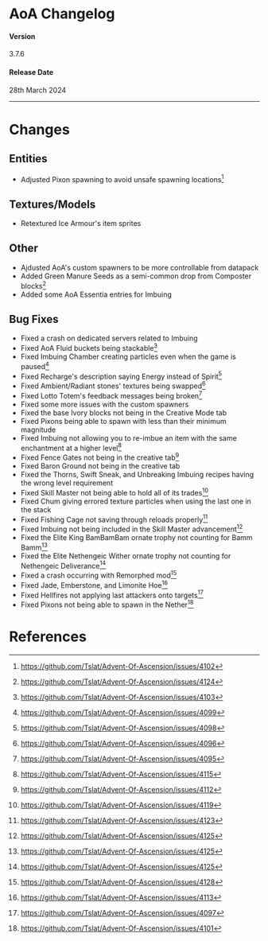 # AoA Changelog
#### Version
3.7.6
#### Release Date
28th March 2024
<hr>

# Changes
## Entities
* Adjusted Pixon spawning to avoid unsafe spawning locations[^2]

## Textures/Models
* Retextured Ice Armour's item sprites

## Other
* Ajdusted AoA's custom spawners to be more controllable from datapack
* Added Green Manure Seeds as a semi-common drop from Composter blocks[^14]
* Added some AoA Essentia entries for Imbuing

## Bug Fixes
* Fixed a crash on dedicated servers related to Imbuing
* Fixed AoA Fluid buckets being stackable[^1]
* Fixed Imbuing Chamber creating particles even when the game is paused[^3]
* Fixed Recharge's description saying Energy instead of Spirit[^4]
* Fixed Ambient/Radiant stones' textures being swapped[^5]
* Fixed Lotto Totem's feedback messages being broken[^6]
* Fixed some more issues with the custom spawners
* Fixed the base Ivory blocks not being in the Creative Mode tab
* Fixed Pixons being able to spawn with less than their minimum magnitude
* Fixed Imbuing not allowing you to re-imbue an item with the same enchantment at a higher level[^7]
* Fixed Fence Gates not being in the creative tab[^8]
* Fixed Baron Ground not being in the creative tab
* Fixed the Thorns, Swift Sneak, and Unbreaking Imbuing recipes having the wrong level requirement
* Fixed Skill Master not being able to hold all of its trades[^9]
* Fixed Chum giving errored texture particles when using the last one in the stack
* Fixed Fishing Cage not saving through reloads properly[^10]
* Fixed Imbuing not being included in the Skill Master advancement[^11]
* Fixed the Elite King BamBamBam ornate trophy not counting for Bamm Bamm[^11]
* Fixed the Elite Nethengeic Wither ornate trophy not counting for Nethengeic Deliverance[^11]
* Fixed a crash occurring with Remorphed mod[^12]
* Fixed Jade, Emberstone, and Limonite Hoe[^13]
* Fixed Hellfires not applying last attackers onto targets[^15]
* Fixed Pixons not being able to spawn in the Nether[^16]

# References
[^1]: https://github.com/Tslat/Advent-Of-Ascension/issues/4103
[^2]: https://github.com/Tslat/Advent-Of-Ascension/issues/4102
[^3]: https://github.com/Tslat/Advent-Of-Ascension/issues/4099
[^4]: https://github.com/Tslat/Advent-Of-Ascension/issues/4098
[^5]: https://github.com/Tslat/Advent-Of-Ascension/issues/4096
[^6]: https://github.com/Tslat/Advent-Of-Ascension/issues/4095
[^7]: https://github.com/Tslat/Advent-Of-Ascension/issues/4115
[^8]: https://github.com/Tslat/Advent-Of-Ascension/issues/4112
[^9]: https://github.com/Tslat/Advent-Of-Ascension/issues/4119
[^10]: https://github.com/Tslat/Advent-Of-Ascension/issues/4123
[^11]: https://github.com/Tslat/Advent-Of-Ascension/issues/4125
[^12]: https://github.com/Tslat/Advent-Of-Ascension/issues/4128
[^13]: https://github.com/Tslat/Advent-Of-Ascension/issues/4113
[^14]: https://github.com/Tslat/Advent-Of-Ascension/issues/4124
[^15]: https://github.com/Tslat/Advent-Of-Ascension/issues/4097
[^16]: https://github.com/Tslat/Advent-Of-Ascension/issues/4101